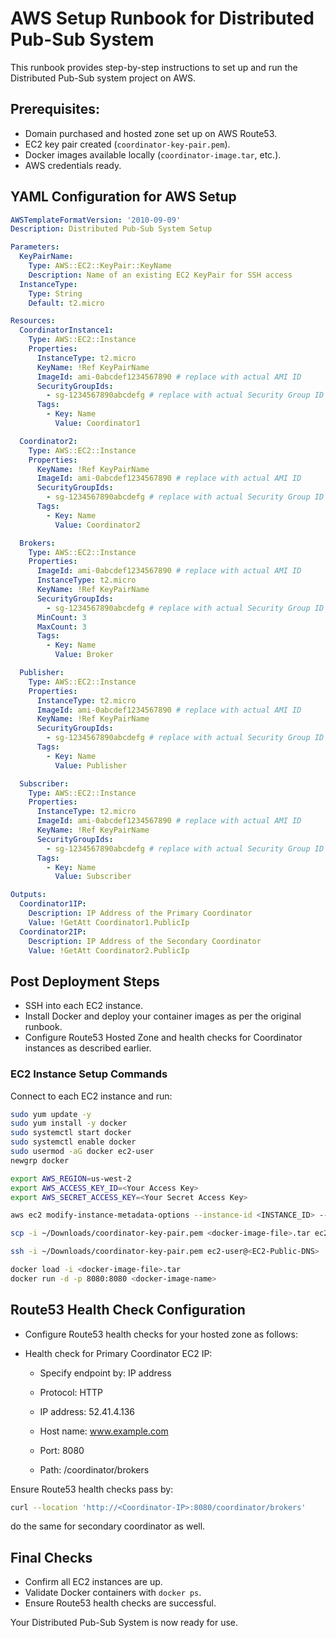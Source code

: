 # AWS Setup Runbook for Distributed Pub-Sub System

This runbook provides step-by-step instructions to set up and run the Distributed Pub-Sub system project on AWS.

## Prerequisites:
- Domain purchased and hosted zone set up on AWS Route53.
- EC2 key pair created (`coordinator-key-pair.pem`).
- Docker images available locally (`coordinator-image.tar`, etc.).
- AWS credentials ready.

## YAML Configuration for AWS Setup

```yaml
AWSTemplateFormatVersion: '2010-09-09'
Description: Distributed Pub-Sub System Setup

Parameters:
  KeyPairName:
    Type: AWS::EC2::KeyPair::KeyName
    Description: Name of an existing EC2 KeyPair for SSH access
  InstanceType:
    Type: String
    Default: t2.micro

Resources:
  CoordinatorInstance1:
    Type: AWS::EC2::Instance
    Properties:
      InstanceType: t2.micro
      KeyName: !Ref KeyPairName
      ImageId: ami-0abcdef1234567890 # replace with actual AMI ID
      SecurityGroupIds:
        - sg-1234567890abcdefg # replace with actual Security Group ID
      Tags:
        - Key: Name
          Value: Coordinator1

  Coordinator2:
    Type: AWS::EC2::Instance
    Properties:
      KeyName: !Ref KeyPairName
      ImageId: ami-0abcdef1234567890 # replace with actual AMI ID
      SecurityGroupIds:
        - sg-1234567890abcdefg # replace with actual Security Group ID
      Tags:
        - Key: Name
          Value: Coordinator2

  Brokers:
    Type: AWS::EC2::Instance
    Properties:
      ImageId: ami-0abcdef1234567890 # replace with actual AMI ID
      InstanceType: t2.micro
      KeyName: !Ref KeyPairName
      SecurityGroupIds:
        - sg-1234567890abcdefg # replace with actual Security Group ID
      MinCount: 3
      MaxCount: 3
      Tags:
        - Key: Name
          Value: Broker

  Publisher:
    Type: AWS::EC2::Instance
    Properties:
      InstanceType: t2.micro
      ImageId: ami-0abcdef1234567890 # replace with actual AMI ID
      KeyName: !Ref KeyPairName
      SecurityGroupIds:
        - sg-1234567890abcdefg # replace with actual Security Group ID
      Tags:
        - Key: Name
          Value: Publisher

  Subscriber:
    Type: AWS::EC2::Instance
    Properties:
      InstanceType: t2.micro
      ImageId: ami-0abcdef1234567890 # replace with actual AMI ID
      KeyName: !Ref KeyPairName
      SecurityGroupIds:
        - sg-1234567890abcdefg # replace with actual Security Group ID
      Tags:
        - Key: Name
          Value: Subscriber

Outputs:
  Coordinator1IP:
    Description: IP Address of the Primary Coordinator
    Value: !GetAtt Coordinator1.PublicIp
  Coordinator2IP:
    Description: IP Address of the Secondary Coordinator
    Value: !GetAtt Coordinator2.PublicIp
```

## Post Deployment Steps
- SSH into each EC2 instance.
- Install Docker and deploy your container images as per the original runbook.
- Configure Route53 Hosted Zone and health checks for Coordinator instances as described earlier.

### EC2 Instance Setup Commands

Connect to each EC2 instance and run:
```bash
sudo yum update -y
sudo yum install -y docker
sudo systemctl start docker
sudo systemctl enable docker
sudo usermod -aG docker ec2-user
newgrp docker

export AWS_REGION=us-west-2
export AWS_ACCESS_KEY_ID=<Your Access Key>
export AWS_SECRET_ACCESS_KEY=<Your Secret Access Key>

aws ec2 modify-instance-metadata-options --instance-id <INSTANCE_ID> --http-tokens optional --http-endpoint enabled

scp -i ~/Downloads/coordinator-key-pair.pem <docker-image-file>.tar ec2-user@<EC2-IP>:/home/ec2-user/

ssh -i ~/Downloads/coordinator-key-pair.pem ec2-user@<EC2-Public-DNS>

docker load -i <docker-image-file>.tar
docker run -d -p 8080:8080 <docker-image-name>
```

## Route53 Health Check Configuration

 - Configure Route53 health checks for your hosted zone as follows:

 - Health check for Primary Coordinator EC2 IP:

   - Specify endpoint by: IP address

   - Protocol: HTTP

   - IP address: 52.41.4.136

   - Host name: www.example.com

   - Port: 8080

   - Path: /coordinator/brokers

Ensure Route53 health checks pass by:
```bash
curl --location 'http://<Coordinator-IP>:8080/coordinator/brokers'
```
do the same for secondary coordinator as well. 

## Final Checks
- Confirm all EC2 instances are up.
- Validate Docker containers with `docker ps`.
- Ensure Route53 health checks are successful.

Your Distributed Pub-Sub System is now ready for use.

